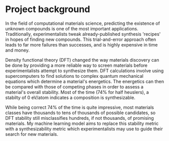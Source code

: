 # Project background

In the field of computational materials science, predicting the existence of unknown compounds is one of the most important applications. Traditionally, experimentalists tweak already-published synthesis 'recipes' in hopes of finding new compounds. This trial-and-error approach often leads to far more failures than successes, and is highly expensive in time and money.  

Density functional theory (DFT) changed the way materials discovery can be done by providing a more reliable way to screen materials before experimentalists attempt to synthesize them. DFT calculations involve using supercomputers to find solutions to complex quantum mechanical equations which determine a material's energetics. The energetics can then be compared with those of competing phases in order to assess a material's overall stability. Most of the time (74% for half heuslers), a stabilty of 0 eV/atom indicates a composition is synthesizable.

While being correct 74% of the time is quite impressive, most materials classes have thousands to tens of thousands of possible candidates, so DFT stability still misclassifies hundreds, if not thousands, of promising materials. My machine learning model aims to replace this stability metric with a synthesizability metric which experimentalists may use to guide their search for new materials.

